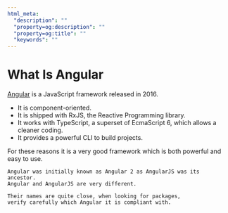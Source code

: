 ```yaml
---
html_meta:
  "description": ""
  "property=og:description": ""
  "property=og:title": ""
  "keywords": ""
---
```


# What Is Angular

[Angular](https://angular.io/) is a JavaScript framework released in 2016.

- It is component-oriented.
- It is shipped with RxJS, the Reactive Programming library.
- It works with TypeScript, a superset of EcmaScript 6, which allows a cleaner coding.
- It provides a powerful CLI to build projects.

For these reasons it is a very good framework which is both powerful and easy to use.

```{note}
Angular was initially known as Angular 2 as AngularJS was its ancestor.
Angular and AngularJS are very different.

Their names are quite close, when looking for packages,
verify carefully which Angular it is compliant with.
```
